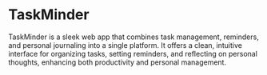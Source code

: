# TaskMinder
TaskMinder is a sleek web app that combines task management, reminders, and personal journaling into a single platform. It offers a clean, intuitive interface for organizing tasks, setting reminders, and reflecting on personal thoughts, enhancing both productivity and personal management.
